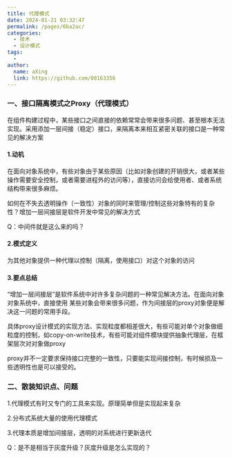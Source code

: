 ```yaml
---
title: 代理模式
date: 2024-01-21 03:32:47
permalink: /pages/6ba2ac/
categories:
  - 技术
  - 设计模式
tags:
  - 
author: 
  name: aXing
  link: https://github.com/08163356
---
```

### 一、接口隔离模式之Proxy（代理模式）

在组件构建过程中，某些接口之间直接的依赖常常会带来很多问题、甚至根本无法实现。采用添加一层间接（稳定）接口，来隔离本来相互紧密关联的接口是一种常见的解决方案

#### 1.动机

在面向对象系统中，有些对象由于某些原因（比如对象创建的开销很大，或者某些操作需要安全控制，或者需要进程外的访问等），直接访问会给使用者、或者系统结构带来很多麻烦。

如何在不失去透明操作（一致性）对象的同时来管理/控制这些对象特有的复杂性？增加一层间接层是软件开发中常见的解决方式

Q：中间件就是这么来的吗？

#### 2.模式定义

为其他对象提供一种代理以控制（隔离，使用接口）对这个对象的访问

#### 3.要点总结

“增加一层间接层”是软件系统中对许多复杂问题的一种常见解决方法。在面向对象对象系统中，直接使用 某些对象会带来很多问题，作为间接层的proxy对象便是解决这一问题的常用手段。

具体proxy设计模式的实现方法、实现粒度都相差很大，有些可能对单个对象做细粒度的控制，如copy-on-write技术，有些可能对组件模块提供抽象代理层，在框架层次对对象做proxy

proxy并不一定要求保持接口完整的一致性，只要能实现间接控制，有时候损及一些透明性也是可以接受的。

### 二、散装知识点、问题

1.代理模式有时又专门的工具来实现。原理简单但是实现起来复杂

2.分布式系统大量的使用代理模式

3.代理本质是增加间接层，透明的对系统进行更新迭代

Q：是不是相当于灰度升级？灰度升级是怎么实现的？